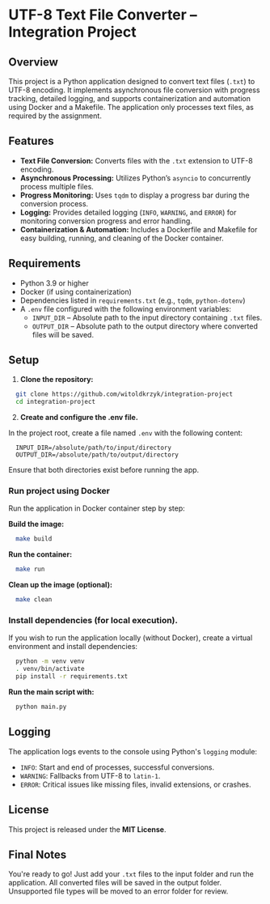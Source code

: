 # UTF-8 Text File Converter – Integration Project

## Overview
This project is a Python application designed to convert text files (`.txt`) to UTF-8 encoding. It implements asynchronous file conversion with progress tracking, detailed logging, and supports containerization and automation using Docker and a Makefile. The application only processes text files, as required by the assignment.

## Features
- **Text File Conversion:** Converts files with the `.txt` extension to UTF-8 encoding.
- **Asynchronous Processing:** Utilizes Python’s `asyncio` to concurrently process multiple files.
- **Progress Monitoring:** Uses `tqdm` to display a progress bar during the conversion process.
- **Logging:** Provides detailed logging (`INFO`, `WARNING`, and `ERROR`) for monitoring conversion progress and error handling.
- **Containerization & Automation:** Includes a Dockerfile and Makefile for easy building, running, and cleaning of the Docker container.

## Requirements
- Python 3.9 or higher
- Docker (if using containerization)
- Dependencies listed in `requirements.txt` (e.g., `tqdm`, `python-dotenv`)
- A `.env` file configured with the following environment variables:
  - `INPUT_DIR` – Absolute path to the input directory containing `.txt` files.
  - `OUTPUT_DIR` – Absolute path to the output directory where converted files will be saved.

## Setup

1. **Clone the repository:**
```bash
  git clone https://github.com/witoldkrzyk/integration-project
  cd integration-project
```

2. **Create and configure the .env file.**

In the project root, create a file named `.env` with the following content:
    
```env
  INPUT_DIR=/absolute/path/to/input/directory
  OUTPUT_DIR=/absolute/path/to/output/directory
```

Ensure that both directories exist before running the app.

### Run project using Docker
Run the application in Docker container step by step:

**Build the image:**
```bash
  make build
```

**Run the container:**
```bash
  make run
```

**Clean up the image (optional):**
```bash
  make clean
```

### Install dependencies (for local execution).

If you wish to run the application locally (without Docker), create a virtual environment and install dependencies:

```bash
  python -m venv venv
  . venv/bin/activate
  pip install -r requirements.txt
```

**Run the main script with:**
```bash
  python main.py
```

## Logging
The application logs events to the console using Python's `logging` module:
 * `INFO`: Start and end of processes, successful conversions.
 * `WARNING`: Fallbacks from UTF-8 to `latin-1`.
 * `ERROR`: Critical issues like missing files, invalid extensions, or crashes.

## License 

This project is released under the **MIT License**.

## Final Notes

You're ready to go! Just add your `.txt` files to the input folder and run the application.
All converted files will be saved in the output folder.
Unsupported file types will be moved to an error folder for review.